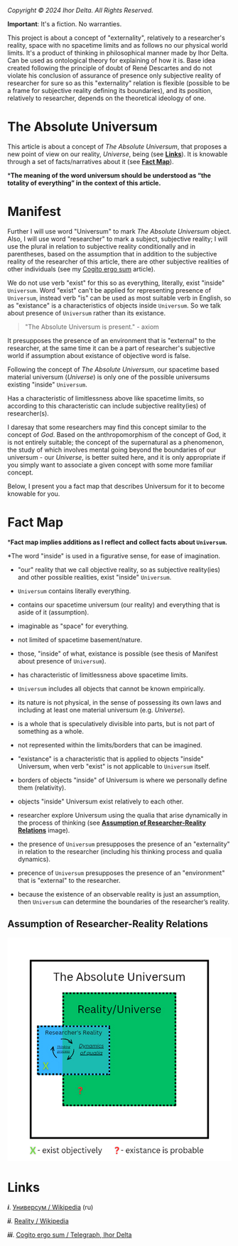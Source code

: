 _Copyright © 2024 Ihor Delta. All Rights Reserved._

**Important**: It's a fiction. No warranties. 

This project is about a concept of "externality", relatively to a researcher's reality, space with no spacetime limits and as follows no our physical world limits. It's a product of thinking in philosophical manner made by Ihor Delta. Can be used as ontological theory for explaining of how it is. Base idea created following the principle of doubt of René Descartes and do not violate his conclusion of assurance of presence only subjective reality of researcher for sure so as this "externality" relation is flexible (possible to be a frame for subjective reality defining its boundaries), and its position, relatively to researcher, depends on the theoretical ideology of one.

# The Absolute Universum

This article is about a concept of _The Absolute Universum_, that proposes a new point of view on our reality, _Universe_, being (see **[Links](#links)**). It is knowable through a set of facts/narratives about it (see **[Fact Map](#fact-map)**).

***The meaning of the word universum should be understood as “the totality of everything” in the context of this article.**

# Manifest

Further I will use word "Universum" to mark _The Absolute Universum_ object. Also, I will use word "researcher" to mark a subject, subjective reality; I will use the plural in relation to subjective reality conditionally and in parentheses, based on the assumption that in addition to the subjective reality of the researcher of this article, there are other subjective realities of other individuals (see my [Cogito ergo sum](https://telegra.ph/Cogito-ergo-sum-05-17) article).

We do not use verb "exist" for this so as everything, literally, exist "inside" ``Universum``. Word "exist" can't be applied for representing presence of ``Universum``, instead verb "is" can be used as most suitable verb in English, so as "existance" is a characteristics of objects inside ``Universum``. So we talk about presence of ``Universum`` rather than its existance.

> "The Absolute Universum is present." - axiom

It presupposes the presence of an environment that is "external" to the researcher, at the same time it can be a part of researcher's subjective world if assumption about existance of objective word is false. 

Following the concept of _The Absolute Universum_, our spacetime based material universum (_Universe_) is only one of the possible universums existing "inside" ``Universum``.

Has a characteristic of limitlessness above like spacetime limits, so according to this characteristic can include subjective reality(ies) of researcher(s).

I daresay that some researchers may find this concept similar to the concept of _God_.  Based on the anthropomorphism of the concept of God, it is not entirely suitable; the concept of the supernatural as a phenomenon, the study of which involves mental going beyond the boundaries of our universum - our _Universe_, is better suited here, and it is only appropriate if you simply want to associate a given concept with some more familiar concept.

Below, I present you a fact map that describes Universum for it to become knowable for you. 

# Fact Map

***Fact map implies additions as I reflect and collect facts about ``Universum``.**

*The word "inside" is used in a figurative sense, for ease of imagination.

- "our" reality that we call objective reality, so as subjective reality(ies) and other possible realities, exist "inside" ``Universum``. 

- ``Universum`` contains literally everything.

- contains our spacetime universum (our reality) and everything that is aside of it (assumption).

- imaginable as "space" for everything. 

- not limited of spacetime basement/nature. 

- those, "inside" of what, existance is possible (see thesis of Manifest about presence of ``Universum``).

- has characteristic of limitlessness above spacetime limits. 

- ``Universum`` includes all objects that cannot be known empirically. 

- its nature is not physical, in the sense of possessing its own laws and including at least one material universum (e.g. _Universe_). 

- is a whole that is speculatively divisible into parts, but is not part of something as a whole. 

- not represented within the limits/borders that can be imagined.

- "existance" is a characteristic that is applied to objects "inside" Universum, when verb "exist" is not applicable to ``Universum`` itself.

- borders of objects "inside" of Universum is where we personally define them (relativity). 

- objects "inside" Universum exist relatively to each other.

- researcher explore Universum using the qualia that arise dynamically in the process of thinking (see **[Assumption of Researcher-Reality Relations](#assumption-of-researcher-reality-relations)** image).

- the presence of ``Universum`` presupposes the presence of an "externality" in relation to the researcher (including his thinking process and qualia dynamics).

- precence of ``Universum`` presupposes the presence of an "environment" that is "external" to the researcher.

- because  the existence of an observable reality is just an assumption, then ``Universum`` can determine the boundaries of the researcher’s reality.

## Assumption of Researcher-Reality Relations

![Assumption of Researcher-Reality Relations image](assumption-of-researcher-reality-relations.jpg)

# Links
**_i_**. [Универсум / Wikipedia](https://ru.m.wikipedia.org/wiki/%D0%A3%D0%BD%D0%B8%D0%B2%D0%B5%D1%80%D1%81%D1%83%D0%BC) (ru)

**_ii_**. [Reality / Wikipedia](https://en.m.wikipedia.org/wiki/Reality)

**_iii_**. [Cogito ergo sum / Telegraph, Ihor Delta](https://telegra.ph/Cogito-ergo-sum-05-17)

